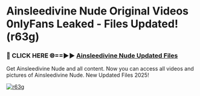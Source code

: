 # Ainsleedivine Nude Original Videos 0nlyFans Leaked - Files Updated! (r63g)

<h3>🔴 CLICK HERE 🌐==►► <a href="https://tinyurl.com/y5r63du9" rel="nofollow">Ainsleedivine Nude Updated Files</a></h3>

Get Ainsleedivine Nude and all content. Now you can access all videos and pictures of Ainsleedivine Nude. New Updated Files 2025!

[![r63g](https://i.imgur.com/UVo9nyh.gif)](https://tinyurl.com/y5r63du9)